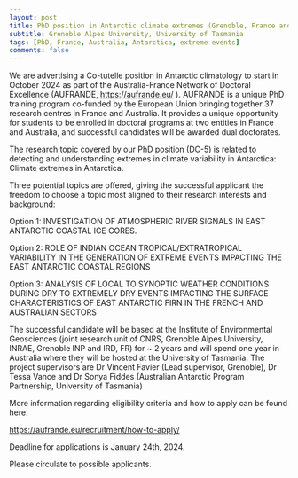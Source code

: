 ```yaml
---
layout: post
title: PhD position in Antarctic climate extremes (Grenoble, France and Hobart, Australia)
subtitle: Grenoble Alpes University, University of Tasmania
tags: [PhD, France, Australia, Antarctica, extreme events]
comments: false
---
```

We are advertising a Co-tutelle position in Antarctic climatology to start in October 2024 as part of the Australia-France Network of Doctoral Excellence (AUFRANDE, https://aufrande.eu/ ). AUFRANDE is a unique PhD training program co-funded by the European Union bringing together 37 research centres in France and Australia. It provides a unique opportunity for students to be enrolled in doctoral programs at two entities in France and Australia, and successful candidates will be awarded dual doctorates.

 

The research topic covered by our PhD position (DC-5) is related to detecting and understanding extremes in climate variability in Antarctica: Climate extremes in Antarctica.

 

Three potential topics are offered, giving the successful applicant the freedom to choose a topic most aligned to their research interests and background:

 

Option 1: INVESTIGATION OF ATMOSPHERIC RIVER SIGNALS IN EAST ANTARCTIC COASTAL ICE CORES.

Option 2: ROLE OF INDIAN OCEAN TROPICAL/EXTRATROPICAL VARIABILITY IN THE GENERATION OF EXTREME EVENTS IMPACTING THE EAST ANTARCTIC COASTAL REGIONS

Option 3: ANALYSIS OF LOCAL TO SYNOPTIC WEATHER CONDITIONS DURING DRY TO EXTREMELY DRY EVENTS IMPACTING THE SURFACE CHARACTERISTICS OF EAST ANTARCTIC FIRN IN THE FRENCH AND AUSTRALIAN SECTORS

 

The successful candidate will be based at the Institute of Environmental Geosciences (joint research unit of CNRS, Grenoble Alpes University, INRAE, Grenoble INP and IRD, FR) for ~ 2 years and will spend one year in Australia where they will be hosted at the University of Tasmania. The project supervisors are Dr Vincent Favier (Lead supervisor, Grenoble), Dr Tessa Vance and Dr Sonya Fiddes (Australian Antarctic Program Partnership, University of Tasmania)

   

More information regarding eligibility criteria and how to apply can be found here: 

https://aufrande.eu/recruitment/how-to-apply/

 

Deadline for applications is January 24th, 2024.

 

Please circulate to possible applicants.
